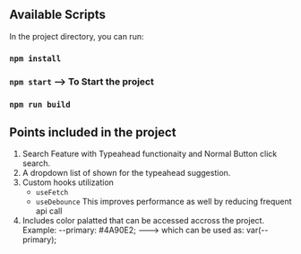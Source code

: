 
## Available Scripts

In the project directory, you can run:

### `npm install`

### `npm start`  --> To Start the project

### `npm run build`


## Points included in the project

1. Search Feature with Typeahead functionaity and Normal Button click search.
2. A dropdown list of shown for the typeahead suggestion.
3. Custom hooks utilization
    * `useFetch`
    * `useDebounce`
    This improves performance as well by reducing frequent api call
4. Includes color palatted that can be accessed accross the project.
    Example:  --primary: #4A90E2; ---> which can be used as: var(--primary);